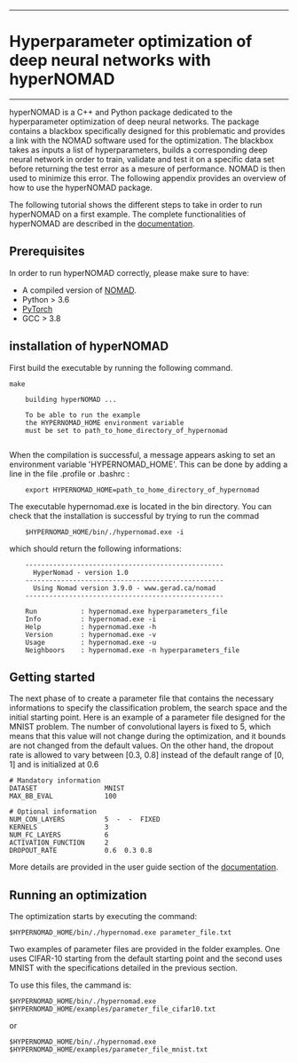 *****
# Hyperparameter optimization of deep neural networks with hyperNOMAD
*****

hyperNOMAD is a C++ and Python package dedicated to the hyperparameter optimization of deep neural networks. The package contains a blackbox specifically designed for this problematic and provides a link with the NOMAD software used for the optimization. The blackbox takes as inputs a list of hyperparameters, builds a corresponding deep neural network in order to train, validate and test it on a specific data set before returning the test error as a mesure of performance. NOMAD is then used to minimize this error. The following appendix provides an overview of how to use the hyperNOMAD package.

The following tutorial shows the different steps to take in order to run hyperNOMAD on a first example. The complete functionalities of hyperNOMAD are described in the [documentation](https://hypernomad.readthedocs.io/en/latest/).

## Prerequisites

In order to run hyperNOMAD correctly, please make sure to have:

* A compiled version of [NOMAD](https://www.gerad.ca/nomad/).
* Python > 3.6
* [PyTorch](https://pytorch.org/)
* GCC > 3.8


## installation of hyperNOMAD

First build the executable by running the following command.

```
make

    building hyperNOMAD ...

    To be able to run the example
    the HYPERNOMAD_HOME environment variable
    must be set to path_to_home_directory_of_hypernomad
    
```

When the compilation is successful, a message appears asking to set an environment variable 'HYPERNOMAD_HOME'. This can be done by adding a line in the file .profile or .bashrc :


```
    export HYPERNOMAD_HOME=path_to_home_directory_of_hypernomad
```    

The executable hypernomad.exe is located in the bin directory. You can check that the installation is successful by trying to run the commad

```
    $HYPERNOMAD_HOME/bin/./hypernomad.exe -i
```    

which should return the following informations:

```
    --------------------------------------------------
      HyperNomad - version 1.0
    --------------------------------------------------
      Using Nomad version 3.9.0 - www.gerad.ca/nomad
    --------------------------------------------------

    Run           : hypernomad.exe hyperparameters_file
    Info          : hypernomad.exe -i
    Help          : hypernomad.exe -h
    Version       : hypernomad.exe -v
    Usage         : hypernomad.exe -u
    Neighboors    : hypernomad.exe -n hyperparameters_file
```

## Getting started

The next phase of to create a parameter file that contains the necessary informations to specify the classification problem, the search space and the initial starting point. Here is an example of a parameter file designed for the MNIST problem. The number of convolutional layers is fixed to 5, which means that this value will not change during the optimization, and it bounds are not changed from the default values. On the other hand, the dropout rate is allowed to vary between [0.3, 0.8] instead of the default range of [0, 1] and is initialized at 0.6


```
# Mandatory information
DATASET                 MNIST
MAX_BB_EVAL             100

# Optional information
NUM_CON_LAYERS          5  -  -  FIXED
KERNELS                 3
NUM_FC_LAYERS           6
ACTIVATION_FUNCTION     2
DROPOUT_RATE            0.6  0.3 0.8
```

More details are provided in the user guide section of the [documentation](https://hypernomad.readthedocs.io/en/latest/).


## Running an optimization

The optimization starts by executing the command:

```
$HYPERNOMAD_HOME/bin/./hypernomad.exe parameter_file.txt
```

Two examples of parameter files are provided in the folder examples. One uses CIFAR-10 starting from the default starting point and the second uses MNIST with the specifications detailed in the previous section.

To use this files, the cammand is:

```
$HYPERNOMAD_HOME/bin/./hypernomad.exe $HYPERNOMAD_HOME/examples/parameter_file_cifar10.txt
```
or 


```
$HYPERNOMAD_HOME/bin/./hypernomad.exe $HYPERNOMAD_HOME/examples/parameter_file_mnist.txt
```
